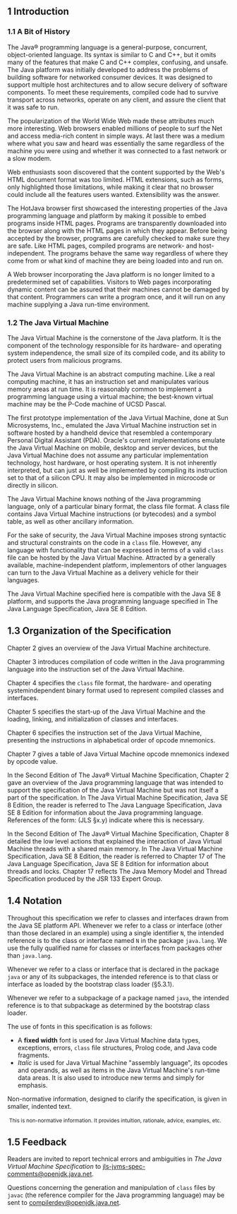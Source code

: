 ## 1 Introduction

### 1.1 A Bit of History

The Java® programming language is a general-purpose, concurrent, object-oriented language. Its syntax is similar to C and C++, but it omits many of the features that make C and C++ complex, confusing, and unsafe. The Java platform was initially developed to address the problems of building software for networked consumer devices. It was designed to support multiple host architectures and to allow secure delivery of software components. To meet these requirements, compiled code had to survive transport across networks, operate on any client, and assure the client that it was safe to run.

The popularization of the World Wide Web made these attributes much more interesting. Web browsers enabled millions of people to surf the Net and access media-rich content in simple ways. At last there was a medium where what you saw and heard was essentially the same regardless of the machine you were using and whether it was connected to a fast network or a slow modem.

Web enthusiasts soon discovered that the content supported by the Web's HTML document format was too limited. HTML extensions, such as forms, only highlighted those limitations, while making it clear that no browser could include all the features users wanted. Extensibility was the answer.

The HotJava browser first showcased the interesting properties of the Java programming language and platform by making it possible to embed programs inside HTML pages. Programs are transparently downloaded into the browser along with the HTML pages in which they appear. Before being accepted by the browser, programs are carefully checked to make sure they are safe. Like HTML pages, compiled programs are network- and host-independent. The programs behave the same way regardless of where they come from or what kind of machine they are being loaded into and run on.

A Web browser incorporating the Java platform is no longer limited to a predetermined set of capabilities. Visitors to Web pages incorporating dynamic content can be assured that their machines cannot be damaged by that content. Programmers can write a program once, and it will run on any machine supplying a Java run-time environment.

### 1.2 The Java Virtual Machine

The Java Virtual Machine is the cornerstone of the Java platform. It is the component of the technology responsible for its hardware- and operating system independence, the small size of its compiled code, and its ability to protect users from malicious programs.

The Java Virtual Machine is an abstract computing machine. Like a real computing machine, it has an instruction set and manipulates various memory areas at run time. It is reasonably common to implement a programming language using a virtual machine; the best-known virtual machine may be the P-Code machine of UCSD Pascal.

The first prototype implementation of the Java Virtual Machine, done at Sun Microsystems, Inc., emulated the Java Virtual Machine instruction set in software hosted by a handheld device that resembled a contemporary Personal Digital Assistant (PDA). Oracle's current implementations emulate the Java Virtual Machine on mobile, desktop and server devices, but the Java Virtual Machine does not assume any particular implementation technology, host hardware, or host operating system. It is not inherently interpreted, but can just as well be implemented by compiling its instruction set to that of a silicon CPU. It may also be implemented in microcode or directly in silicon.

The Java Virtual Machine knows nothing of the Java programming language, only of a particular binary format, the class file format. A class file contains Java Virtual Machine instructions (or bytecodes) and a symbol table, as well as other ancillary information.

For the sake of security, the Java Virtual Machine imposes strong syntactic and structural constraints on the code in a `class` file. However, any language with functionality that can be expressed in terms of a valid `class` file can be hosted by the Java Virtual Machine. Attracted by a generally available, machine-independent platform, implementors of other languages can turn to the Java Virtual Machine as a delivery vehicle for their languages.

The Java Virtual Machine specified here is compatible with the Java SE 8 platform, and supports the Java programming language specified in The Java Language Specification, Java SE 8 Edition.

## 1.3 Organization of the Specification

Chapter 2 gives an overview of the Java Virtual Machine architecture.

Chapter 3 introduces compilation of code written in the Java programming language into the instruction set of the Java Virtual Machine.

Chapter 4 specifies the `class` file format, the hardware- and operating systemindependent binary format used to represent compiled classes and interfaces.

Chapter 5 specifies the start-up of the Java Virtual Machine and the loading, linking, and initialization of classes and interfaces.

Chapter 6 specifies the instruction set of the Java Virtual Machine, presenting the instructions in alphabetical order of opcode mnemonics.

Chapter 7 gives a table of Java Virtual Machine opcode mnemonics indexed by opcode value.

In the Second Edition of The Java® Virtual Machine Specification, Chapter 2 gave an overview of the Java programming language that was intended to support the specification of the Java Virtual Machine but was not itself a part of the specification. In The Java Virtual Machine Specification, Java SE 8 Edition, the reader is referred to The Java Language Specification, Java SE 8 Edition for information about the Java programming language. References of the form: (JLS §x.y) indicate where this is necessary. 

In the Second Edition of The Java® Virtual Machine Specification, Chapter 8 detailed the low level actions that explained the interaction of Java Virtual Machine threads with a shared main memory. In The Java Virtual Machine Specification, Java SE 8 Edition, the reader is referred to Chapter 17 of The Java Language Specification, Java SE 8 Edition for information about threads and locks. Chapter 17 reflects The Java Memory Model and Thread Specification produced by the JSR 133 Expert Group.

## 1.4 Notation

Throughout this specification we refer to classes and interfaces drawn from the Java SE platform API. Whenever we refer to a class or interface (other than those declared in an example) using a single identifier `N`, the intended reference is to the class or interface named `N` in the package `java.lang`. We use the fully qualified name for classes or interfaces from packages other than `java.lang`.

Whenever we refer to a class or interface that is declared in the package `java` or any of its subpackages, the intended reference is to that class or interface as loaded by the bootstrap class loader (§5.3.1).

Whenever we refer to a subpackage of a package named `java`, the intended reference is to that subpackage as determined by the bootstrap class loader.

The use of fonts in this specification is as follows:

+ A **fixed width** font is used for Java Virtual Machine data types, exceptions, errors, `class` file structures, Prolog code, and Java code fragments.
+ *Italic* is used for Java Virtual Machine "assembly language", its opcodes and operands, as well as items in the Java Virtual Machine's run-time data areas. It is also used to introduce new terms and simply for emphasis.

Non-normative information, designed to clarify the specification, is given in smaller, indented text.

​	<small>This is non-normative information. It provides intuition, rationale, advice, examples, etc.</small>

## 1.5 Feedback

Readers are invited to report technical errors and ambiguities in *The Java Virtual Machine Specification* to jls-jvms-spec-comments@openjdk.java.net.

Questions concerning the generation and manipulation of `class` files by `javac` (the reference compiler for the Java programming language) may be sent to compilerdev@openjdk.java.net.

